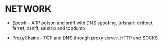 # NETWORK

* [Spoofr](https://github.com/d4rkcat/Spoofr) - ARP poison and sniff with DNS spoofing, urlsnarf, driftnet, ferret, dsniff, sslstrip and tcpdump

* [ProxyChains](http://proxychains.sourceforge.net/) - TCP and DNS through proxy server. HTTP and SOCKS
